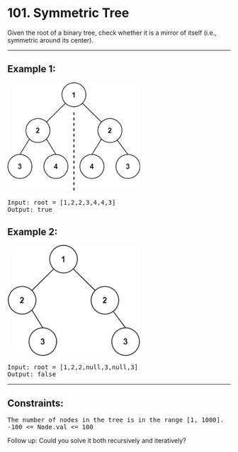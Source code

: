# 101. Symmetric Tree

Given the root of a binary tree, check whether it is a mirror of itself (i.e., symmetric around its center).

---

## Example 1:
<img src="symtree1.jpg" width=300>
<pre>
Input: root = [1,2,2,3,4,4,3]
Output: true
</pre>

## Example 2:
<img src="symtree2.jpg" width=300>
<pre>
Input: root = [1,2,2,null,3,null,3]
Output: false
</pre>

---

## Constraints:
<pre>
The number of nodes in the tree is in the range [1, 1000].
-100 <= Node.val <= 100
</pre>

Follow up: Could you solve it both recursively and iteratively?